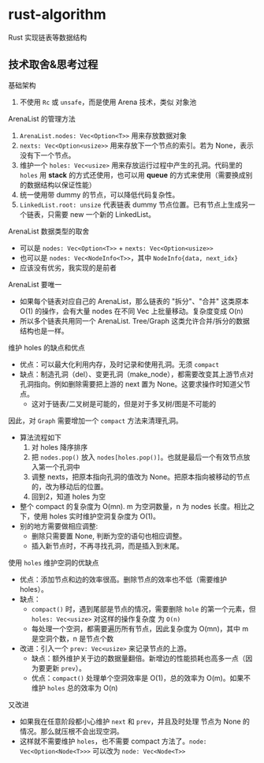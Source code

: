 # rust-algorithm
Rust 实现链表等数据结构

## 技术取舍&思考过程

基础架构
1. 不使用 `Rc` 或 `unsafe`，而是使用 Arena 技术，类似 对象池

ArenaList 的管理方法
1. `ArenaList.nodes: Vec<Option<T>>` 用来存放数据对象
2. `nexts: Vec<Option<usize>>` 用来存放下一个节点的索引。若为 None，表示没有下一个节点。
3. 维护一个 `holes: Vec<usize>` 用来存放运行过程中产生的孔洞。代码里的 `holes` 用 **stack** 的方式还使用，也可以用 **queue** 的方式来使用（需要换成别的数据结构以保证性能）
4. 统一使用带 dummy 的节点，可以降低代码复杂性。
5. `LinkedList.root: unsize` 代表链表 dummy 节点位置。已有节点上生成另一个链表，只需要 new 一个新的 LinkedList。


ArenaList 数据类型的取舍
- 可以是 `nodes: Vec<Option<T>>` + `nexts: Vec<Option<usize>>`
- 也可以是 `nodes: Vec<NodeInfo<T>>`，其中 `NodeInfo{data, next_idx}`
- 应该没有优劣，我实现的是前者


ArenaList 要唯一
- 如果每个链表对应自己的 ArenaList，那么链表的 "拆分"、"合并" 这类原本 O(1) 的操作，会有大量 nodes 在不同 Vec 上批量移动。复杂度变成 O(n)
- 所以多个链表共用同一个 ArenaList. Tree/Graph 这类允许合并/拆分的数据结构也是一样。


维护 holes 的缺点和优点
- 优点：可以最大化利用内存，及时记录和使用孔洞。无须 `compact`
- 缺点：制造孔洞（del）、变更孔洞（make_node），都需要改变其上游节点对孔洞指向。例如删除需要把上游的 next 置为 None。这要求操作时知道父节点。
  - 这对于链表/二叉树是可能的，但是对于多叉树/图是不可能的

因此，对 `Graph` 需要增加一个 `compact` 方法来清理孔洞。
- 算法流程如下
  1. 对 holes 降序排序
  2. 把 `nodes.pop()` 放入 `nodes[holes.pop()]`。也就是最后一个有效节点放入第一个孔洞中
  3. 调整 nexts，把原本指向孔洞的值改为 None。把原本指向被移动的节点的，改为移动后的位置。
  4. 回到2，知道 holes 为空
- 整个 compact 的复杂度为 O(mn). m 为空洞数量，n 为 nodes 长度。相比之下，使用 holes 实时维护空洞复杂度为 O(1)。
- 别的地方需要做相应调整:
  - 删除只需要置 None, 判断为空的语句也相应调整。
  - 插入新节点时，不再寻找孔洞，而是插入到末尾。


使用 `holes` 维护空洞的优缺点
- 优点：添加节点和边的效率很高。删除节点的效率也不低（需要维护 holes）。
- 缺点：
    - `compact()` 时，遇到尾部是节点的情况，需要删除 `hole` 的第一个元素，但 `holes: Vec<usize>` 对这样的操作复杂度 为 `O(n)`
    - 每处理一个空洞，都需要遍历所有节点，因此复杂度为 O(mn)，其中 m 是空洞个数，n 是节点个数
- 改进：引入一个 `prev: Vec<usize>` 来记录节点的上游。
    - 缺点：额外维护关于边的数据量翻倍。新增边的性能损耗也高多一点（因为要更新 `prev`）。
    - 优点：`compact()` 处理单个空洞效率是 O(1)，总的效率为 O(m)。如果不维护 `holes` 总的效率为 O(n)

又改进
- 如果我在任意阶段都小心维护 `next` 和 `prev`，并且及时处理 节点为 None 的情况。那么就压根不会出现空洞。
- 这样就不需要维护 `holes`，也不需要 compact 方法了。`node: Vec<Option<Node<T>>>` 可以改为 `node: Vec<Node<T>>`